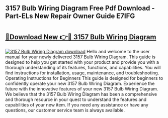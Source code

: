 ## 3157 Bulb Wiring Diagram Free Pdf Download - Part-ELs New Repair Owner Guide E7IFG

# <h2><a href="http://dfo6jo.blite.top/?on=3157+Bulb+Wiring+Diagram">🔗Download New 👉🔴 3157 Bulb Wiring Diagram</a></h2>

[![3157 Bulb Wiring Diagram download](https://i.imgur.com/lujVjoI.png)](http://dfo6jo.blite.top/?on=3157+Bulb+Wiring+Diagram)
Hello and welcome to the user manual for your newly delivered 3157 Bulb Wiring Diagram. This guide is designed to help you get started with your product and provide you with a thorough understanding of its features, functions, and capabilities. You will find instructions for installation, usage, maintenance, and troubleshooting. Operating Instructions for Beginners This guide is designed for beginners to confidently operate your new 3157 Bulb Wiring Diagram. Experience the future with the innovative features of your new 3157 Bulb Wiring Diagram. We believe that the 3157 Bulb Wiring Diagram has been a comprehensive and thorough resource in your quest to understand the features and capabilities of your new item. If you need any assistance or have any questions, our customer service team is always available.
